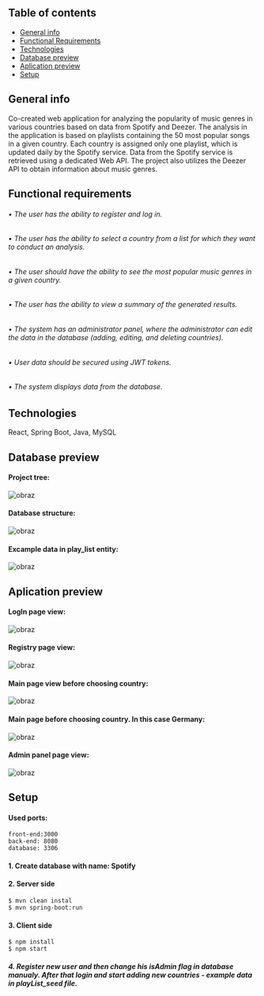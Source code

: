 ## Table of contents
* [General info](#general-info)
* [Functional Requirements](#functional-requirements)
* [Technologies](#technologies)
* [Database preview](#database-preview)
* [Aplication preview](#aplication-preview)
* [Setup](#setup)



## General info
Co-created web application for analyzing the popularity of music genres in various countries based on data from Spotify and Deezer.
The analysis in the application is based on playlists containing the 50 most popular songs in a given country. Each country is assigned only one playlist, 
which is updated daily by the Spotify service. Data from the Spotify service is retrieved using a dedicated Web API. 
The project also utilizes the Deezer API to obtain information about music genres.



## Functional requirements
###### • The user has the ability to register and log in.
###### • The user has the ability to select a country from a list for which they want to conduct an analysis.
###### • The user should have the ability to see the most popular music genres in a given country.
###### • The user has the ability to view a summary of the generated results.
###### • The system has an administrator panel, where the administrator can edit the data in the database (adding, editing, and deleting countries).
###### • User data should be secured using JWT tokens.
###### • The system displays data from the database.



## Technologies 

React, Spring Boot, Java, MySQL



## Database preview

#### Project tree:
![obraz](https://github.com/Bunzu013/Spotify/assets/83347605/570a793c-198c-4cb2-a9e1-690f0ee73624)

#### Database structure:
![obraz](https://github.com/Bunzu013/Spotify/assets/83347605/510ce620-cb87-43a1-97fc-335260e52a80)

#### Excample data in play_list entity:
![obraz](https://github.com/Bunzu013/Spotify/assets/83347605/cf99f098-c4b9-4ebc-b9a2-3d68d2d5fda5)



## Aplication preview

#### LogIn page view:
![obraz](https://github.com/Bunzu013/Spotify/assets/83347605/ed844684-ded5-4f04-a849-9c03bc47cd8a)

#### Registry page view:
![obraz](https://github.com/Bunzu013/Spotify/assets/83347605/66735ae1-f398-4500-9ca2-79e3cc567afa)

#### Main page view before choosing country:
![obraz](https://github.com/Bunzu013/Spotify/assets/83347605/0e7fcf49-206a-4b8f-be98-2570940bcc6d)

#### Main page before choosing country. In this case Germany:
![obraz](https://github.com/Bunzu013/Spotify/assets/83347605/a6f280da-b9f6-450f-b4c8-8aee94310733)

#### Admin panel page view:
![obraz](https://github.com/Bunzu013/Spotify/assets/83347605/b5cc008a-d6a4-4a67-beb8-81130e72f375)


## Setup
#### Used ports:
```
front-end:3000
back-end: 8080
database: 3306
```

#### 1. Create database with name: Spotify
#### 2. Server side
```
$ mvn clean instal
$ mvn spring-boot:run
```
#### 3. Client side
```
$ npm install
$ npm start
```

##### 4. Register new user and then change his isAdmin flag in database manualy. After that login and start adding new countries - example data in playList_seed file.




